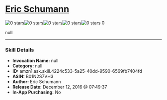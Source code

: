 # [Eric Schumann](http://alexa.amazon.com/#skills/amzn1.ask.skill.4224c533-5a25-40dd-9590-6569fb7404fd)
![0 stars](../../images/ic_star_border_black_18dp_1x.png)![0 stars](../../images/ic_star_border_black_18dp_1x.png)![0 stars](../../images/ic_star_border_black_18dp_1x.png)![0 stars](../../images/ic_star_border_black_18dp_1x.png)![0 stars](../../images/ic_star_border_black_18dp_1x.png) 0

null

***

### Skill Details

* **Invocation Name:** null
* **Category:** null
* **ID:** amzn1.ask.skill.4224c533-5a25-40dd-9590-6569fb7404fd
* **ASIN:** B01N2S7VH3
* **Author:** Eric Schumann
* **Release Date:** December 12, 2016 @ 07:49:37
* **In-App Purchasing:** No
